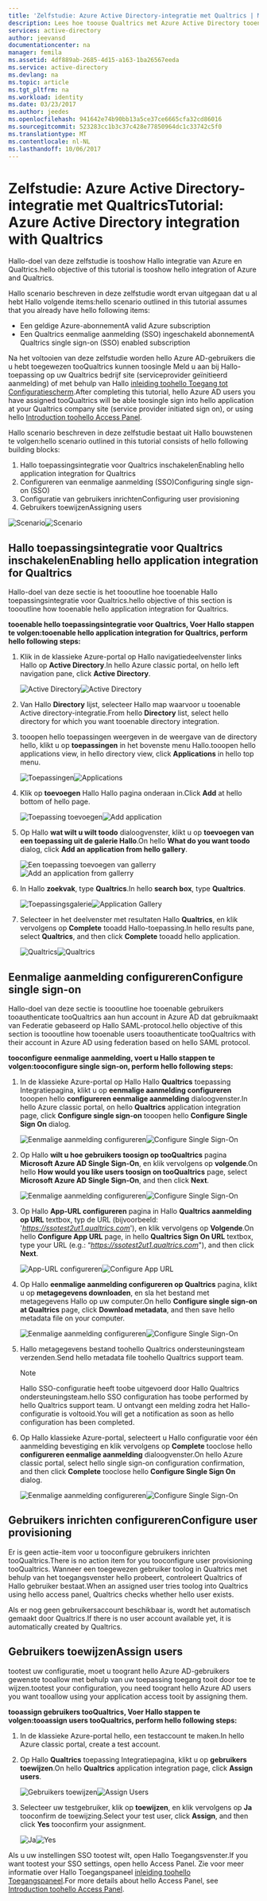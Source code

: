 ```yaml
---
title: 'Zelfstudie: Azure Active Directory-integratie met Qualtrics | Microsoft Docs'
description: Lees hoe toouse Qualtrics met Azure Active Directory tooenable eenmalige aanmelding, geautomatiseerde inrichting en meer.
services: active-directory
author: jeevansd
documentationcenter: na
manager: femila
ms.assetid: 4df889ab-2685-4d15-a163-1ba26567eeda
ms.service: active-directory
ms.devlang: na
ms.topic: article
ms.tgt_pltfrm: na
ms.workload: identity
ms.date: 03/23/2017
ms.author: jeedes
ms.openlocfilehash: 941642e74b90bb13a5ce37ce6665cfa32cd86016
ms.sourcegitcommit: 523283cc1b3c37c428e77850964dc1c33742c5f0
ms.translationtype: MT
ms.contentlocale: nl-NL
ms.lasthandoff: 10/06/2017
---
```

# <a name="tutorial-azure-active-directory-integration-with-qualtrics"></a><span data-ttu-id="1c925-103">Zelfstudie: Azure Active Directory-integratie met Qualtrics</span><span class="sxs-lookup"><span data-stu-id="1c925-103">Tutorial: Azure Active Directory integration with Qualtrics</span></span>
<span data-ttu-id="1c925-104">Hallo-doel van deze zelfstudie is tooshow Hallo integratie van Azure en Qualtrics.</span><span class="sxs-lookup"><span data-stu-id="1c925-104">hello objective of this tutorial is tooshow hello integration of Azure and Qualtrics.</span></span>  

<span data-ttu-id="1c925-105">Hallo scenario beschreven in deze zelfstudie wordt ervan uitgegaan dat u al hebt Hallo volgende items:</span><span class="sxs-lookup"><span data-stu-id="1c925-105">hello scenario outlined in this tutorial assumes that you already have hello following items:</span></span>

* <span data-ttu-id="1c925-106">Een geldige Azure-abonnement</span><span class="sxs-lookup"><span data-stu-id="1c925-106">A valid Azure subscription</span></span>
* <span data-ttu-id="1c925-107">Een Qualtrics eenmalige aanmelding (SSO) ingeschakeld abonnement</span><span class="sxs-lookup"><span data-stu-id="1c925-107">A Qualtrics single sign-on (SSO) enabled subscription</span></span>

<span data-ttu-id="1c925-108">Na het voltooien van deze zelfstudie worden hello Azure AD-gebruikers die u hebt toegewezen tooQualtrics kunnen toosingle Meld u aan bij Hallo-toepassing op uw Qualtrics bedrijf site (serviceprovider geïnitieerd aanmelding) of met behulp van Hallo [inleiding toohello Toegang tot Configuratiescherm](active-directory-saas-access-panel-introduction.md).</span><span class="sxs-lookup"><span data-stu-id="1c925-108">After completing this tutorial, hello Azure AD users you have assigned tooQualtrics will be able toosingle sign into hello application at your Qualtrics company site (service provider initiated sign on), or using hello [Introduction toohello Access Panel](active-directory-saas-access-panel-introduction.md).</span></span>

<span data-ttu-id="1c925-109">Hallo scenario beschreven in deze zelfstudie bestaat uit Hallo bouwstenen te volgen:</span><span class="sxs-lookup"><span data-stu-id="1c925-109">hello scenario outlined in this tutorial consists of hello following building blocks:</span></span>

1. <span data-ttu-id="1c925-110">Hallo toepassingsintegratie voor Qualtrics inschakelen</span><span class="sxs-lookup"><span data-stu-id="1c925-110">Enabling hello application integration for Qualtrics</span></span>
2. <span data-ttu-id="1c925-111">Configureren van eenmalige aanmelding (SSO)</span><span class="sxs-lookup"><span data-stu-id="1c925-111">Configuring single sign-on (SSO)</span></span>
3. <span data-ttu-id="1c925-112">Configuratie van gebruikers inrichten</span><span class="sxs-lookup"><span data-stu-id="1c925-112">Configuring user provisioning</span></span>
4. <span data-ttu-id="1c925-113">Gebruikers toewijzen</span><span class="sxs-lookup"><span data-stu-id="1c925-113">Assigning users</span></span>

<span data-ttu-id="1c925-114">![Scenario](./media/active-directory-saas-qualtrics-tutorial/IC789542.png "Scenario")</span><span class="sxs-lookup"><span data-stu-id="1c925-114">![Scenario](./media/active-directory-saas-qualtrics-tutorial/IC789542.png "Scenario")</span></span>

## <a name="enabling-hello-application-integration-for-qualtrics"></a><span data-ttu-id="1c925-115">Hallo toepassingsintegratie voor Qualtrics inschakelen</span><span class="sxs-lookup"><span data-stu-id="1c925-115">Enabling hello application integration for Qualtrics</span></span>
<span data-ttu-id="1c925-116">Hallo-doel van deze sectie is het toooutline hoe tooenable Hallo toepassingsintegratie voor Qualtrics.</span><span class="sxs-lookup"><span data-stu-id="1c925-116">hello objective of this section is toooutline how tooenable hello application integration for Qualtrics.</span></span>

<span data-ttu-id="1c925-117">**tooenable hello toepassingsintegratie voor Qualtrics, Voer Hallo stappen te volgen:**</span><span class="sxs-lookup"><span data-stu-id="1c925-117">**tooenable hello application integration for Qualtrics, perform hello following steps:**</span></span>

1. <span data-ttu-id="1c925-118">Klik in de klassieke Azure-portal op Hallo navigatiedeelvenster links Hallo op **Active Directory**.</span><span class="sxs-lookup"><span data-stu-id="1c925-118">In hello Azure classic portal, on hello left navigation pane, click **Active Directory**.</span></span>
   
   <span data-ttu-id="1c925-119">![Active Directory](./media/active-directory-saas-qualtrics-tutorial/IC700993.png "Active Directory")</span><span class="sxs-lookup"><span data-stu-id="1c925-119">![Active Directory](./media/active-directory-saas-qualtrics-tutorial/IC700993.png "Active Directory")</span></span>
2. <span data-ttu-id="1c925-120">Van Hallo **Directory** lijst, selecteer Hallo map waarvoor u tooenable Active directory-integratie.</span><span class="sxs-lookup"><span data-stu-id="1c925-120">From hello **Directory** list, select hello directory for which you want tooenable directory integration.</span></span>
3. <span data-ttu-id="1c925-121">tooopen hello toepassingen weergeven in de weergave van de directory hello, klikt u op **toepassingen** in het bovenste menu Hallo.</span><span class="sxs-lookup"><span data-stu-id="1c925-121">tooopen hello applications view, in hello directory view, click **Applications** in hello top menu.</span></span>
   
   <span data-ttu-id="1c925-122">![Toepassingen](./media/active-directory-saas-qualtrics-tutorial/IC700994.png "toepassingen")</span><span class="sxs-lookup"><span data-stu-id="1c925-122">![Applications](./media/active-directory-saas-qualtrics-tutorial/IC700994.png "Applications")</span></span>
4. <span data-ttu-id="1c925-123">Klik op **toevoegen** Hallo Hallo pagina onderaan in.</span><span class="sxs-lookup"><span data-stu-id="1c925-123">Click **Add** at hello bottom of hello page.</span></span>
   
   <span data-ttu-id="1c925-124">![Toepassing toevoegen](./media/active-directory-saas-qualtrics-tutorial/IC749321.png "toepassing toevoegen")</span><span class="sxs-lookup"><span data-stu-id="1c925-124">![Add application](./media/active-directory-saas-qualtrics-tutorial/IC749321.png "Add application")</span></span>
5. <span data-ttu-id="1c925-125">Op Hallo **wat wilt u wilt toodo** dialoogvenster, klikt u op **toevoegen van een toepassing uit de galerie Hallo**.</span><span class="sxs-lookup"><span data-stu-id="1c925-125">On hello **What do you want toodo** dialog, click **Add an application from hello gallery**.</span></span>
   
   <span data-ttu-id="1c925-126">![Een toepassing toevoegen van gallerry](./media/active-directory-saas-qualtrics-tutorial/IC749322.png "een toepassing van gallerry toevoegen")</span><span class="sxs-lookup"><span data-stu-id="1c925-126">![Add an application from gallerry](./media/active-directory-saas-qualtrics-tutorial/IC749322.png "Add an application from gallerry")</span></span>
6. <span data-ttu-id="1c925-127">In Hallo **zoekvak**, type **Qualtrics**.</span><span class="sxs-lookup"><span data-stu-id="1c925-127">In hello **search box**, type **Qualtrics**.</span></span>
   
   <span data-ttu-id="1c925-128">![Toepassingsgalerie](./media/active-directory-saas-qualtrics-tutorial/IC789543.png "-Toepassingsgalerie")</span><span class="sxs-lookup"><span data-stu-id="1c925-128">![Application Gallery](./media/active-directory-saas-qualtrics-tutorial/IC789543.png "Application Gallery")</span></span>
7. <span data-ttu-id="1c925-129">Selecteer in het deelvenster met resultaten Hallo **Qualtrics**, en klik vervolgens op **Complete** tooadd Hallo-toepassing.</span><span class="sxs-lookup"><span data-stu-id="1c925-129">In hello results pane, select **Qualtrics**, and then click **Complete** tooadd hello application.</span></span>
   
   <span data-ttu-id="1c925-130">![Qualtrics](./media/active-directory-saas-qualtrics-tutorial/IC789544.png "Qualtrics")</span><span class="sxs-lookup"><span data-stu-id="1c925-130">![Qualtrics](./media/active-directory-saas-qualtrics-tutorial/IC789544.png "Qualtrics")</span></span>
   
## <a name="configure-single-sign-on"></a><span data-ttu-id="1c925-131">Eenmalige aanmelding configureren</span><span class="sxs-lookup"><span data-stu-id="1c925-131">Configure single sign-on</span></span>

<span data-ttu-id="1c925-132">Hallo-doel van deze sectie is toooutline hoe tooenable gebruikers tooauthenticate tooQualtrics aan hun account in Azure AD dat gebruikmaakt van Federatie gebaseerd op Hallo SAML-protocol.</span><span class="sxs-lookup"><span data-stu-id="1c925-132">hello objective of this section is toooutline how tooenable users tooauthenticate tooQualtrics with their account in Azure AD using federation based on hello SAML protocol.</span></span>

<span data-ttu-id="1c925-133">**tooconfigure eenmalige aanmelding, voert u Hallo stappen te volgen:**</span><span class="sxs-lookup"><span data-stu-id="1c925-133">**tooconfigure single sign-on, perform hello following steps:**</span></span>

1. <span data-ttu-id="1c925-134">In de klassieke Azure-portal op Hallo Hallo **Qualtrics** toepassing Integratiepagina, klikt u op **eenmalige aanmelding configureren** tooopen hello **configureren eenmalige aanmelding** dialoogvenster.</span><span class="sxs-lookup"><span data-stu-id="1c925-134">In hello Azure classic portal, on hello **Qualtrics** application integration page, click **Configure single sign-on** tooopen hello **Configure Single Sign On** dialog.</span></span>
   
   <span data-ttu-id="1c925-135">![Eenmalige aanmelding configureren](./media/active-directory-saas-qualtrics-tutorial/IC789545.png "eenmalige aanmelding configureren")</span><span class="sxs-lookup"><span data-stu-id="1c925-135">![Configure Single Sign-On](./media/active-directory-saas-qualtrics-tutorial/IC789545.png "Configure Single Sign-On")</span></span>
2. <span data-ttu-id="1c925-136">Op Hallo **wilt u hoe gebruikers toosign op tooQualtrics** pagina **Microsoft Azure AD Single Sign-On**, en klik vervolgens op **volgende**.</span><span class="sxs-lookup"><span data-stu-id="1c925-136">On hello **How would you like users toosign on tooQualtrics** page, select **Microsoft Azure AD Single Sign-On**, and then click **Next**.</span></span>
   
   <span data-ttu-id="1c925-137">![Eenmalige aanmelding configureren](./media/active-directory-saas-qualtrics-tutorial/IC789546.png "eenmalige aanmelding configureren")</span><span class="sxs-lookup"><span data-stu-id="1c925-137">![Configure Single Sign-On](./media/active-directory-saas-qualtrics-tutorial/IC789546.png "Configure Single Sign-On")</span></span>
3. <span data-ttu-id="1c925-138">Op Hallo **App-URL configureren** pagina in Hallo **Qualtrics aanmelding op URL** textbox, typ de URL (bijvoorbeeld: '*https://ssotest2ut1.qualtrics.com*'), en klik vervolgens op **Volgende**.</span><span class="sxs-lookup"><span data-stu-id="1c925-138">On hello **Configure App URL** page, in hello **Qualtrics Sign On URL** textbox, type your URL (e.g.: “*https://ssotest2ut1.qualtrics.com*"), and then click **Next**.</span></span>
   
   <span data-ttu-id="1c925-139">![App-URL configureren](./media/active-directory-saas-qualtrics-tutorial/IC789547.png "App-URL configureren")</span><span class="sxs-lookup"><span data-stu-id="1c925-139">![Configure App URL](./media/active-directory-saas-qualtrics-tutorial/IC789547.png "Configure App URL")</span></span>
4. <span data-ttu-id="1c925-140">Op Hallo **eenmalige aanmelding configureren op Qualtrics** pagina, klikt u op **metagegevens downloaden**, en sla het bestand met metagegevens Hallo op uw computer.</span><span class="sxs-lookup"><span data-stu-id="1c925-140">On hello **Configure single sign-on at Qualtrics** page, click **Download metadata**, and then save hello metadata file on your computer.</span></span>
   
   <span data-ttu-id="1c925-141">![Eenmalige aanmelding configureren](./media/active-directory-saas-qualtrics-tutorial/IC789548.png "eenmalige aanmelding configureren")</span><span class="sxs-lookup"><span data-stu-id="1c925-141">![Configure Single Sign-On](./media/active-directory-saas-qualtrics-tutorial/IC789548.png "Configure Single Sign-On")</span></span>
5. <span data-ttu-id="1c925-142">Hallo metagegevens bestand toohello Qualtrics ondersteuningsteam verzenden.</span><span class="sxs-lookup"><span data-stu-id="1c925-142">Send hello metadata file toohello Qualtrics support team.</span></span>
   
   >[!NOTE]
   ><span data-ttu-id="1c925-143">Hallo SSO-configuratie heeft toobe uitgevoerd door Hallo Qualtrics ondersteuningsteam.</span><span class="sxs-lookup"><span data-stu-id="1c925-143">hello SSO configuration has toobe performed by hello Qualtrics support team.</span></span> <span data-ttu-id="1c925-144">U ontvangt een melding zodra het Hallo-configuratie is voltooid.</span><span class="sxs-lookup"><span data-stu-id="1c925-144">You will get a notification as soon as hello configuration has been completed.</span></span>
   > 
   > 
6. <span data-ttu-id="1c925-145">Op Hallo klassieke Azure-portal, selecteert u Hallo configuratie voor één aanmelding bevestiging en klik vervolgens op **Complete** tooclose hello **configureren eenmalige aanmelding** dialoogvenster.</span><span class="sxs-lookup"><span data-stu-id="1c925-145">On hello Azure classic portal, select hello single sign-on configuration confirmation, and then click **Complete** tooclose hello **Configure Single Sign On** dialog.</span></span>
   
   <span data-ttu-id="1c925-146">![Eenmalige aanmelding configureren](./media/active-directory-saas-qualtrics-tutorial/IC789549.png "eenmalige aanmelding configureren")</span><span class="sxs-lookup"><span data-stu-id="1c925-146">![Configure Single Sign-On](./media/active-directory-saas-qualtrics-tutorial/IC789549.png "Configure Single Sign-On")</span></span>
   
## <a name="configure-user-provisioning"></a><span data-ttu-id="1c925-147">Gebruikers inrichten configureren</span><span class="sxs-lookup"><span data-stu-id="1c925-147">Configure user provisioning</span></span>

<span data-ttu-id="1c925-148">Er is geen actie-item voor u tooconfigure gebruikers inrichten tooQualtrics.</span><span class="sxs-lookup"><span data-stu-id="1c925-148">There is no action item for you tooconfigure user provisioning tooQualtrics.</span></span> <span data-ttu-id="1c925-149">Wanneer een toegewezen gebruiker toolog in Qualtrics met behulp van het toegangsvenster hello probeert, controleert Qualtrics of Hallo gebruiker bestaat.</span><span class="sxs-lookup"><span data-stu-id="1c925-149">When an assigned user tries toolog into Qualtrics using hello access panel, Qualtrics checks whether hello user exists.</span></span>  

<span data-ttu-id="1c925-150">Als er nog geen gebruikersaccount beschikbaar is, wordt het automatisch gemaakt door Qualtrics.</span><span class="sxs-lookup"><span data-stu-id="1c925-150">If there is no user account available yet, it is automatically created by Qualtrics.</span></span>

## <a name="assign-users"></a><span data-ttu-id="1c925-151">Gebruikers toewijzen</span><span class="sxs-lookup"><span data-stu-id="1c925-151">Assign users</span></span>
<span data-ttu-id="1c925-152">tootest uw configuratie, moet u toogrant hello Azure AD-gebruikers gewenste tooallow met behulp van uw toepassing toegang tooit door toe te wijzen.</span><span class="sxs-lookup"><span data-stu-id="1c925-152">tootest your configuration, you need toogrant hello Azure AD users you want tooallow using your application access tooit by assigning them.</span></span>

<span data-ttu-id="1c925-153">**tooassign gebruikers tooQualtrics, Voer Hallo stappen te volgen:**</span><span class="sxs-lookup"><span data-stu-id="1c925-153">**tooassign users tooQualtrics, perform hello following steps:**</span></span>

1. <span data-ttu-id="1c925-154">In de klassieke Azure-portal hello, een testaccount te maken.</span><span class="sxs-lookup"><span data-stu-id="1c925-154">In hello Azure classic portal, create a test account.</span></span>
2. <span data-ttu-id="1c925-155">Op Hallo **Qualtrics** toepassing Integratiepagina, klikt u op **gebruikers toewijzen**.</span><span class="sxs-lookup"><span data-stu-id="1c925-155">On hello **Qualtrics** application integration page, click **Assign users**.</span></span>
   
   <span data-ttu-id="1c925-156">![Gebruikers toewijzen](./media/active-directory-saas-qualtrics-tutorial/IC789550.png "gebruikers toewijzen")</span><span class="sxs-lookup"><span data-stu-id="1c925-156">![Assign Users](./media/active-directory-saas-qualtrics-tutorial/IC789550.png "Assign Users")</span></span>
3. <span data-ttu-id="1c925-157">Selecteer uw testgebruiker, klik op **toewijzen**, en klik vervolgens op **Ja** tooconfirm de toewijzing.</span><span class="sxs-lookup"><span data-stu-id="1c925-157">Select your test user, click **Assign**, and then click **Yes** tooconfirm your assignment.</span></span>
   
   <span data-ttu-id="1c925-158">![Ja](./media/active-directory-saas-qualtrics-tutorial/IC767830.png "Ja")</span><span class="sxs-lookup"><span data-stu-id="1c925-158">![Yes](./media/active-directory-saas-qualtrics-tutorial/IC767830.png "Yes")</span></span>

<span data-ttu-id="1c925-159">Als u uw instellingen SSO tootest wilt, open Hallo Toegangsvenster.</span><span class="sxs-lookup"><span data-stu-id="1c925-159">If you want tootest your SSO settings, open hello Access Panel.</span></span> <span data-ttu-id="1c925-160">Zie voor meer informatie over Hallo Toegangspaneel [inleiding toohello Toegangspaneel](active-directory-saas-access-panel-introduction.md).</span><span class="sxs-lookup"><span data-stu-id="1c925-160">For more details about hello Access Panel, see [Introduction toohello Access Panel](active-directory-saas-access-panel-introduction.md).</span></span>

